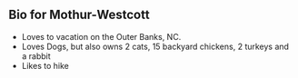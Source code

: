 ## Bio for Mothur-Westcott

- Loves to vacation on the Outer Banks, NC.
- Loves Dogs, but also owns 2 cats, 15 backyard chickens, 2 turkeys and a rabbit
- Likes to hike
